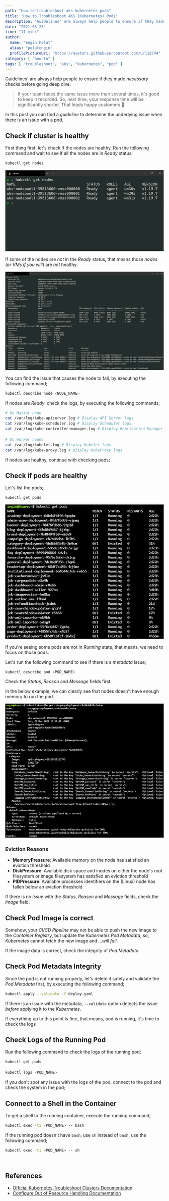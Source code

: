 ```yaml
---
path: "how-to-troubleshoot-aks-kubernetes-pods"
title: "How to Troubleshoot AKS (Kubernetes) Pods"
description: "Guidelines' are always help people to ensure if they made necessary checks before going deep dive.<br /><br />If your team faces the same issue more than several times, it's good to keep it recorded. So, next time, your response time will be significantly shorter. That leads happy customers 🥳<br /><br />In this post you can find a guideline to determine the underlying issue when there is an issue with a pod."
date: "2021-03-23"
time: "11 mins"
author:
  name: "Engin Polat"
  alias: "polatengin"
  profilePictureUri: "https://avatars.githubusercontent.com/u/118744"
category: [ "how-to" ]
tags: [ "troubleshoot", "aks", "kubernetes", "pod" ]
---
```

Guidelines' are always help people to ensure if they made _necessary_ checks before going deep dive.

> If your team faces the same issue more than several times, it's good to keep it recorded. So, next time, your response time will be significantly shorter. That leads happy customers 🥳

In this post you can find a _guideline_ to determine the underlying issue when there is an issue with a pod.

## Check if cluster is healthy

First thing first, let's check if the nodes are healthy. Run the following command and wait to see if all the nodes are in _Ready_ status;

```bash
kubectl get nodes
```

![Terminal kubectl get nodes command screenshot](../_static/assets/2021/03/troubleshoot-aks-0.png)

If some of the nodes are _not_ in the _Ready_ status, that means those _nodes_ (_or VMs if you will_) are _not_ healthy.

![Terminal kubectl describe node command screenshot](../_static/assets/2021/03/troubleshoot-aks-1.png)

You can find the issue that causes the node to fail, by executing the following command;

```bash
kubectl describe node <NODE_NAME>
```

If nodes are _Ready_, check the logs, by executing the following commands;

```bash
# On Master node
cat /var/log/kube-apiserver.log # Display API Server logs
cat /var/log/kube-scheduler.log # Display Scheduler logs
cat /var/log/kube-controller-manager.log # Display Replication Manager logs

# On Worker nodes
cat /var/log/kubelet.log # Display Kubelet logs
cat /var/log/kube-proxy.log # Display KubeProxy logs
```

If nodes are healthy, continue with checking pods;

## Check if pods are healthy

Let's list the pods;

```bash
kubectl get pods
```

![Terminal kubectl get pods command screenshot](../_static/assets/2021/03/troubleshoot-aks-2.png)

If you're seeing some pods are not in _Running_ state, that means, we need to focus on those pods.

Let's run the following command to see if there is a _metadata_ issue;

```bash
kubectl describe pod <POD_NAME>
```

Check the _Status_, _Reason_ and _Message_ fields first.

In the below example, we can clearly see that nodes doesn't have enough memory to run the pod.

![Terminal kubectl describe pod command screenshot](../_static/assets/2021/03/troubleshoot-aks-3.png)

### Eviction Reasons

- **MemoryPressure**: Available memory on the node has satisfied an eviction threshold
- **DiskPressure**: Available disk space and inodes on either the node's root filesystem or image filesystem has satisfied an eviction threshold
- **PIDPressure**: Available processes identifiers on the (Linux) node has fallen below an eviction threshold

If there is no _issue_ with the _Status_, _Reason_ and _Message_ fields, check the _Image_ field.

## Check Pod Image is correct

Somehow, your _CI/CD Pipeline_ may not be able to push the new image to the _Container Registry_, but update the _Kubernetes Pod Metadata_, so, _Kubernetes_ cannot fetch the new image and ..._will fail_.

If the image data is correct, check the integrity of _Pod Metadata_

## Check Pod Metadata Integrity

Since the pod is not running properly, let's delete it safely and validate the _Pod Metadata_ first, by executing the following command;

```bash
kubectl apply --validate -f deploy.yaml
```

If there is an issue with the metadata, `--validate` option detects the issue _before_ applying it to the _Kubernetes_.

If everything up to this point is fine, that means, pod is running, it's time to check the logs

## Check Logs of the Running Pod

Run the following command to check the logs of the running pod;

```bash
kubectl get pods

kubectl logs <POD_NAME>
```

If you don't spot any issue with the logs of the pod, connect to the pod and check the system in the pod;

## Connect to a Shell in the Container

To get a shell to the running container, execute the running command;

```bash
kubectl exec -ti <POD_NAME> -- bash
```

If the running pod doesn't have `bash`, use `sh` instead of `bash`, use the following command;

```bash
kubectl exec -ti <POD_NAME> -- sh
```

<br />

## References

- [Official Kubernetes Troubleshoot Clusters Documentation](https://kubernetes.io/docs/tasks/debug-application-cluster/debug-cluster/)
- [Configure Out of Resource Handling Documentation](https://kubernetes.io/docs/tasks/administer-cluster/out-of-resource/)
